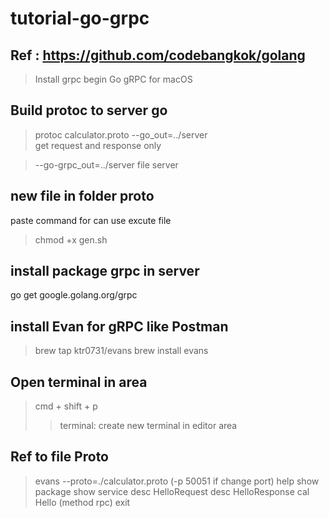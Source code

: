 # tutorial-go-grpc

## Ref : https://github.com/codebangkok/golang
> Install grpc begin Go gRPC for macOS


## Build protoc to server go

> protoc calculator.proto --go_out=../server  
get request and response only

> --go-grpc_out=../server
file server


## new file in folder proto
paste command for can use excute file
> chmod +x gen.sh


## install package grpc in server
go get google.golang.org/grpc

## install Evan for gRPC like Postman
> brew tap ktr0731/evans
> brew install evans

## Open terminal in area
> cmd + shift + p
> >terminal: create new terminal in editor area


## Ref to file Proto
> evans --proto=./calculator.proto (-p 50051 if change port)
help
show package
show service
desc HelloRequest
desc HelloResponse
cal Hello (method rpc)
exit